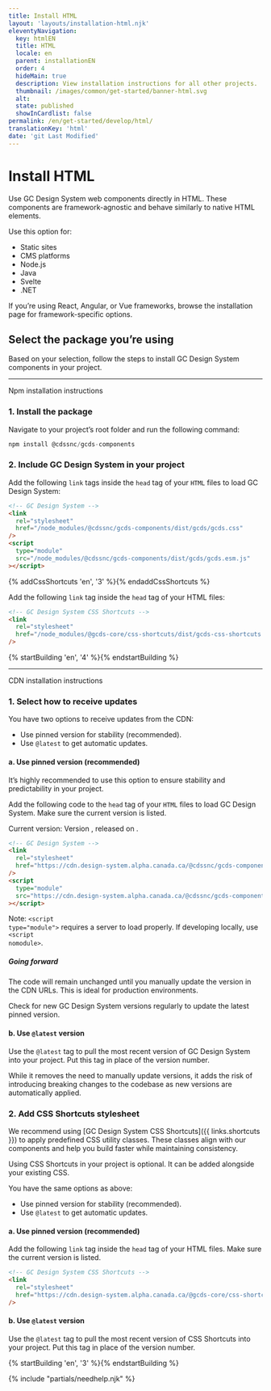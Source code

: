 ```yaml
---
title: Install HTML
layout: 'layouts/installation-html.njk'
eleventyNavigation:
  key: htmlEN
  title: HTML
  locale: en
  parent: installationEN
  order: 4
  hideMain: true
  description: View installation instructions for all other projects.
  thumbnail: /images/common/get-started/banner-html.svg
  alt:
  state: published
  showInCardlist: false
permalink: /en/get-started/develop/html/
translationKey: 'html'
date: 'git Last Modified'
---
```


# Install HTML

Use GC Design System web components directly in HTML. These components are framework-agnostic and behave similarly to native HTML elements.

Use this option for:

<ul class="list-disc mb-300">
  <li>Static sites</li>
  <li>CMS platforms</li>
  <li>Node.js</li>
  <li>Java</li>
  <li>Svelte</li>
  <li>.NET</li>
</ul>

If you’re using React, Angular, or Vue frameworks, browse the <gcds-link href="{{ links.getStartedDevelop }}">installation page</gcds-link> for framework-specific options.

## Select the package you’re using

Based on your selection, follow the steps to install GC Design System components in your project.

<gcds-grid class="mb-300" tag="ul" columns="1fr" columns-tablet="1fr 1fr" columns-desktop="1fr 1fr 1fr">
  <gcds-card
    card-title="With npm"
    href="#npm-installation-instructions"
    description="Select if you’re using npm (node package manager)."
    role="listitem"
  /></gcds-card>
  <gcds-card
    card-title="With CDN"
    href="#cdn-installation-instructions"
    description="Select if you’re not using npm. You’ll install the components through content delivery network (CDN) links."
    role="listitem"
  ></gcds-card>
</gcds-grid>

<hr class="my-600" />

<gcds-heading id="npm-installation-instructions" tag="h2">Npm installation instructions</gcds-heading>

### 1. Install the package

Navigate to your project’s root folder and run the following command:

```js
npm install @cdssnc/gcds-components
```

### 2. Include GC Design System in your project

Add the following `link` tags inside the `head` tag of your `HTML` files to load GC Design System:

```html
<!-- GC Design System -->
<link
  rel="stylesheet"
  href="/node_modules/@cdssnc/gcds-components/dist/gcds/gcds.css"
/>
<script
  type="module"
  src="/node_modules/@cdssnc/gcds-components/dist/gcds/gcds.esm.js"
></script>
```

{% addCssShortcuts 'en', '3' %}{% endaddCssShortcuts %}

Add the following `link` tag inside the `head` tag of your HTML files:

```html
<!-- GC Design System CSS Shortcuts -->
<link
  rel="stylesheet"
  href="/node_modules/@gcds-core/css-shortcuts/dist/gcds-css-shortcuts.min.css"
/>
```

{% startBuilding 'en', '4' %}{% endstartBuilding %}

<hr class="my-600" />

<gcds-heading id="cdn-installation-instructions" tag="h2">CDN installation instructions</gcds-heading>

### 1. Select how to receive updates

You have two options to receive updates from the CDN:

<ul class="list-lower-alpha mb-300">
  <li>Use pinned version for stability (recommended).</li>
  <li>Use <code>@latest</code> to get automatic updates.</li>
</ul>

#### a. Use pinned version (recommended)

It’s highly recommended to use this option to ensure stability and predictability in your project.

Add the following code to the `head` tag of your `HTML` files to load GC Design System. Make sure the current version is listed.

Current version: Version <code><span id='cdn-latest-version'></span></code>, released on <time id='cdn-latest-version-date'></time>.

```html
<!-- GC Design System -->
<link
  rel="stylesheet"
  href="https://cdn.design-system.alpha.canada.ca/@cdssnc/gcds-components@||version||/dist/gcds/gcds.css"
/>
<script
  type="module"
  src="https://cdn.design-system.alpha.canada.ca/@cdssnc/gcds-components@||version||/dist/gcds/gcds.esm.js"
></script>
```

<gcds-text size="small">Note: <code>&lt;script type="module"&gt;</code> requires a server to load properly. If developing locally, use <code>&lt;script nomodule&gt;</code>.</gcds-text>

##### Going forward

The code will remain unchanged until you manually update the version in the CDN URLs. This is ideal for production environments.

Check for <gcds-link href="{{ links.releaseNotes }}" external>new GC Design System versions</gcds-link> regularly to update the latest pinned version.

#### b. Use `@latest` version

Use the `@latest` tag to pull the most recent version of GC Design System into your project. Put this tag in place of the version number.

While it removes the need to manually update versions, it adds the risk of introducing breaking changes to the codebase as new versions are automatically applied.

### 2. Add CSS Shortcuts stylesheet

We recommend using [GC Design System CSS Shortcuts]({{ links.shortcuts }}) to apply predefined CSS utility classes. These classes align with our components and help you build faster while maintaining consistency.

Using CSS Shortcuts in your project is optional. It can be added alongside your existing CSS.

You have the same options as above:

<ul class="list-lower-alpha mb-300">
  <li>Use pinned version for stability (recommended).</li>
  <li>Use <code>@latest</code> to get automatic updates.</li>
</ul>

#### a. Use pinned version (recommended)

Add the following `link` tag inside the `head` tag of your HTML files. Make sure the current version is listed.

```html
<!-- GC Design System CSS Shortcuts -->
<link
  rel="stylesheet"
  href="https://cdn.design-system.alpha.canada.ca/@gcds-core/css-shortcuts@<version-number>/dist/gcds-css-shortcuts.min.css"
/>
```

#### b. Use `@latest` version

Use the `@latest` tag to pull the most recent version of CSS Shortcuts into your project. Put this tag in place of the version number.

{% startBuilding 'en', '3' %}{% endstartBuilding %}

{% include "partials/needhelp.njk" %}
